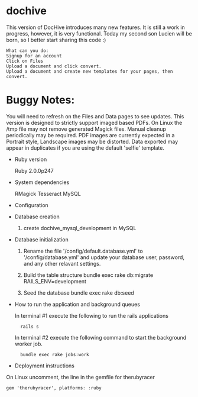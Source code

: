 # dochive

This version of DocHive introduces many new features. It is still a work in progress, however, it is very functional. Today my second son Lucien will be born, so I better start sharing this code :)

	What can you do:
	Signup for an account
	Click on Files
	Upload a document and click convert. 
	Upload a document and create new templates for your pages, then convert.


# Buggy Notes: 

You will need to refresh on the Files and Data pages to see updates.
This version is designed to strictly support imaged based PDFs. 
On Linux the /tmp file may not remove generated Magick files. Manual cleanup periodically may be required.
PDF images are currently expected in a Portrait style, Landscape images may be distorted.
Data exported may appear in duplicates if you are using the default 'selfie' template.

* Ruby version

	Ruby 2.0.0p247

* System dependencies

	RMagick
	Tesseract 
	MySQL

* Configuration

* Database creation

	1. create dochive_mysql_development in MySQL

* Database initialization

	1. Rename the file '/config/default.database.yml' to '/config/database.yml' and update your database user, password, and any other relavant settings.

	2. Build the table structure
		bundle exec rake db:migrate RAILS_ENV=development

	3. Seed the database
		bundle exec rake db:seed

* How to run the application and background queues

	In terminal #1 execute the following to run the rails applications

		rails s 

	In terminal #2 execute the following command to start the background worker job. 

		bundle exec rake jobs:work

* Deployment instructions

On Linux uncomment, the line in the gemfile for therubyracer

	gem 'therubyracer', platforms: :ruby



